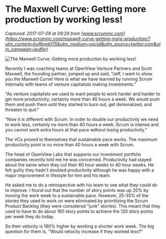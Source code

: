 # The Maxwell Curve: Getting more production by working less!

_Captured: 2017-07-08 at 09:29 from [www.scruminc.com](https://www.scruminc.com/maxwell-curve-getting-more-production/?utm_content=bufferebf75&utm_medium=social&utm_source=twitter.com&utm_campaign=buffer)_

![The Maxwell Curve: Getting more production by working less!](https://34slpa7u66f159hfp1fhl9aur1-wpengine.netdna-ssl.com/wp-content/uploads/2013/02/Maxwell-Curve-e1408060876808.jpg)

Recently I was coaching teams at OpenView Venture Partners and Scott Maxwell, the founding partner, jumped up and said, "Jeff, I want to show you the Maxwell Curve! Here is what we have learned by running Scrum internally with teams of venture capitalists making investments."

"As venture capitalists we used to want people to work harder and harder to get more productivity, certainly more than 40 hours a week. We would push them and push them until they started to burn out, get demoralized, and threaten to quit."

"Now it is different with Scrum. In order to double our productivity we need to work less, certainly no more than 40 hours a week. Scrum is intense and you cannot work extra hours at that pace without losing productivity."

The VCs proved to themselves that sustainable pace works. The maximum productivity point is no more than 40 hours a week with Scrum.

The head of OpenView Labs that supports our investment portfolio companies recently told me he was concerned. Productivity had stayed about the same when they cut their 60 hour weeks to 40 hour weeks. He felt guilty they hadn't doubled productivity although he was happy with a major improvement in lifestyle for him and his team.

He asked me to do a retrospective with his team to see what they could do to improve. I found out that the number of story points was up 20% by moving the work week to a sustainable pace. However, 25-35% of the stories they used to work on were eliminated by prioritizing the Scrum Product Backlog (they were considered "junk" stories). This meant that they used to have to do about 160 story points to achieve the 120 story points per week they do today.

So their velocity is 160% higher by working a shorter work week. The big question for them is, "Would velocity increase if they worked less?"

